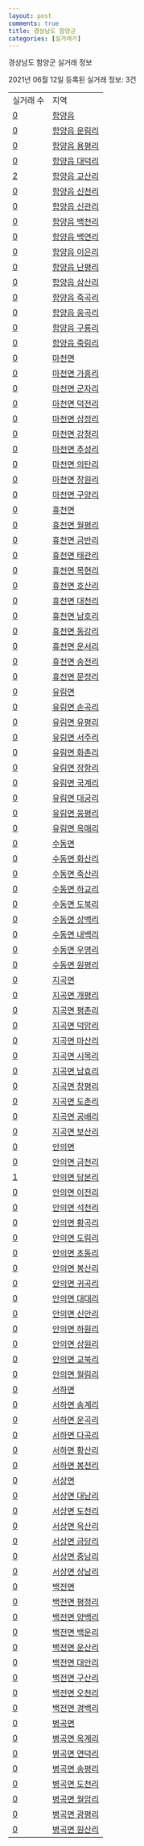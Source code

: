 ```yaml
---
layout: post
comments: true
title: 경상남도 함양군
categories: [실거래가]
---
```


경상남도 함양군 실거래 정보

2021년 06월 12일 등록된 실거래 정보: 3건


<table>
  <tr>
    <td>실거래 수</td>
    <td>지역</td>
  </tr>

  
  <tr>
    <td><a href="4887025000.html">0</a></td>
    <td><a href="4887025000.html">함양읍</a></td>
  </tr>
    

  <tr>
    <td><a href="4887025021.html">0</a></td>
    <td><a href="4887025021.html">함양읍 운림리</a></td>
  </tr>
    

  <tr>
    <td><a href="4887025022.html">0</a></td>
    <td><a href="4887025022.html">함양읍 용평리</a></td>
  </tr>
    

  <tr>
    <td><a href="4887025023.html">0</a></td>
    <td><a href="4887025023.html">함양읍 대덕리</a></td>
  </tr>
    

  <tr>
    <td><a href="4887025024.html">2</a></td>
    <td><a href="4887025024.html">함양읍 교산리</a></td>
  </tr>
    

  <tr>
    <td><a href="4887025025.html">0</a></td>
    <td><a href="4887025025.html">함양읍 신천리</a></td>
  </tr>
    

  <tr>
    <td><a href="4887025026.html">0</a></td>
    <td><a href="4887025026.html">함양읍 신관리</a></td>
  </tr>
    

  <tr>
    <td><a href="4887025027.html">0</a></td>
    <td><a href="4887025027.html">함양읍 백천리</a></td>
  </tr>
    

  <tr>
    <td><a href="4887025028.html">0</a></td>
    <td><a href="4887025028.html">함양읍 백연리</a></td>
  </tr>
    

  <tr>
    <td><a href="4887025029.html">0</a></td>
    <td><a href="4887025029.html">함양읍 이은리</a></td>
  </tr>
    

  <tr>
    <td><a href="4887025030.html">0</a></td>
    <td><a href="4887025030.html">함양읍 난평리</a></td>
  </tr>
    

  <tr>
    <td><a href="4887025031.html">0</a></td>
    <td><a href="4887025031.html">함양읍 삼산리</a></td>
  </tr>
    

  <tr>
    <td><a href="4887025032.html">0</a></td>
    <td><a href="4887025032.html">함양읍 죽곡리</a></td>
  </tr>
    

  <tr>
    <td><a href="4887025033.html">0</a></td>
    <td><a href="4887025033.html">함양읍 웅곡리</a></td>
  </tr>
    

  <tr>
    <td><a href="4887025034.html">0</a></td>
    <td><a href="4887025034.html">함양읍 구룡리</a></td>
  </tr>
    

  <tr>
    <td><a href="4887025035.html">0</a></td>
    <td><a href="4887025035.html">함양읍 죽림리</a></td>
  </tr>
    

  <tr>
    <td><a href="4887031000.html">0</a></td>
    <td><a href="4887031000.html">마천면</a></td>
  </tr>
    

  <tr>
    <td><a href="4887031021.html">0</a></td>
    <td><a href="4887031021.html">마천면 가흥리</a></td>
  </tr>
    

  <tr>
    <td><a href="4887031022.html">0</a></td>
    <td><a href="4887031022.html">마천면 군자리</a></td>
  </tr>
    

  <tr>
    <td><a href="4887031023.html">0</a></td>
    <td><a href="4887031023.html">마천면 덕전리</a></td>
  </tr>
    

  <tr>
    <td><a href="4887031024.html">0</a></td>
    <td><a href="4887031024.html">마천면 삼정리</a></td>
  </tr>
    

  <tr>
    <td><a href="4887031025.html">0</a></td>
    <td><a href="4887031025.html">마천면 강청리</a></td>
  </tr>
    

  <tr>
    <td><a href="4887031026.html">0</a></td>
    <td><a href="4887031026.html">마천면 추성리</a></td>
  </tr>
    

  <tr>
    <td><a href="4887031027.html">0</a></td>
    <td><a href="4887031027.html">마천면 의탄리</a></td>
  </tr>
    

  <tr>
    <td><a href="4887031028.html">0</a></td>
    <td><a href="4887031028.html">마천면 창원리</a></td>
  </tr>
    

  <tr>
    <td><a href="4887031029.html">0</a></td>
    <td><a href="4887031029.html">마천면 구양리</a></td>
  </tr>
    

  <tr>
    <td><a href="4887032000.html">0</a></td>
    <td><a href="4887032000.html">휴천면</a></td>
  </tr>
    

  <tr>
    <td><a href="4887032021.html">0</a></td>
    <td><a href="4887032021.html">휴천면 월평리</a></td>
  </tr>
    

  <tr>
    <td><a href="4887032022.html">0</a></td>
    <td><a href="4887032022.html">휴천면 금반리</a></td>
  </tr>
    

  <tr>
    <td><a href="4887032023.html">0</a></td>
    <td><a href="4887032023.html">휴천면 태관리</a></td>
  </tr>
    

  <tr>
    <td><a href="4887032024.html">0</a></td>
    <td><a href="4887032024.html">휴천면 목현리</a></td>
  </tr>
    

  <tr>
    <td><a href="4887032025.html">0</a></td>
    <td><a href="4887032025.html">휴천면 호산리</a></td>
  </tr>
    

  <tr>
    <td><a href="4887032026.html">0</a></td>
    <td><a href="4887032026.html">휴천면 대천리</a></td>
  </tr>
    

  <tr>
    <td><a href="4887032027.html">0</a></td>
    <td><a href="4887032027.html">휴천면 남호리</a></td>
  </tr>
    

  <tr>
    <td><a href="4887032028.html">0</a></td>
    <td><a href="4887032028.html">휴천면 동강리</a></td>
  </tr>
    

  <tr>
    <td><a href="4887032029.html">0</a></td>
    <td><a href="4887032029.html">휴천면 운서리</a></td>
  </tr>
    

  <tr>
    <td><a href="4887032030.html">0</a></td>
    <td><a href="4887032030.html">휴천면 송전리</a></td>
  </tr>
    

  <tr>
    <td><a href="4887032031.html">0</a></td>
    <td><a href="4887032031.html">휴천면 문정리</a></td>
  </tr>
    

  <tr>
    <td><a href="4887033000.html">0</a></td>
    <td><a href="4887033000.html">유림면</a></td>
  </tr>
    

  <tr>
    <td><a href="4887033021.html">0</a></td>
    <td><a href="4887033021.html">유림면 손곡리</a></td>
  </tr>
    

  <tr>
    <td><a href="4887033022.html">0</a></td>
    <td><a href="4887033022.html">유림면 유평리</a></td>
  </tr>
    

  <tr>
    <td><a href="4887033023.html">0</a></td>
    <td><a href="4887033023.html">유림면 서주리</a></td>
  </tr>
    

  <tr>
    <td><a href="4887033024.html">0</a></td>
    <td><a href="4887033024.html">유림면 화촌리</a></td>
  </tr>
    

  <tr>
    <td><a href="4887033025.html">0</a></td>
    <td><a href="4887033025.html">유림면 장항리</a></td>
  </tr>
    

  <tr>
    <td><a href="4887033026.html">0</a></td>
    <td><a href="4887033026.html">유림면 국계리</a></td>
  </tr>
    

  <tr>
    <td><a href="4887033027.html">0</a></td>
    <td><a href="4887033027.html">유림면 대궁리</a></td>
  </tr>
    

  <tr>
    <td><a href="4887033028.html">0</a></td>
    <td><a href="4887033028.html">유림면 웅평리</a></td>
  </tr>
    

  <tr>
    <td><a href="4887033029.html">0</a></td>
    <td><a href="4887033029.html">유림면 옥매리</a></td>
  </tr>
    

  <tr>
    <td><a href="4887034000.html">0</a></td>
    <td><a href="4887034000.html">수동면</a></td>
  </tr>
    

  <tr>
    <td><a href="4887034021.html">0</a></td>
    <td><a href="4887034021.html">수동면 화산리</a></td>
  </tr>
    

  <tr>
    <td><a href="4887034022.html">0</a></td>
    <td><a href="4887034022.html">수동면 죽산리</a></td>
  </tr>
    

  <tr>
    <td><a href="4887034023.html">0</a></td>
    <td><a href="4887034023.html">수동면 하교리</a></td>
  </tr>
    

  <tr>
    <td><a href="4887034024.html">0</a></td>
    <td><a href="4887034024.html">수동면 도북리</a></td>
  </tr>
    

  <tr>
    <td><a href="4887034025.html">0</a></td>
    <td><a href="4887034025.html">수동면 상백리</a></td>
  </tr>
    

  <tr>
    <td><a href="4887034026.html">0</a></td>
    <td><a href="4887034026.html">수동면 내백리</a></td>
  </tr>
    

  <tr>
    <td><a href="4887034027.html">0</a></td>
    <td><a href="4887034027.html">수동면 우명리</a></td>
  </tr>
    

  <tr>
    <td><a href="4887034028.html">0</a></td>
    <td><a href="4887034028.html">수동면 원평리</a></td>
  </tr>
    

  <tr>
    <td><a href="4887035000.html">0</a></td>
    <td><a href="4887035000.html">지곡면</a></td>
  </tr>
    

  <tr>
    <td><a href="4887035021.html">0</a></td>
    <td><a href="4887035021.html">지곡면 개평리</a></td>
  </tr>
    

  <tr>
    <td><a href="4887035022.html">0</a></td>
    <td><a href="4887035022.html">지곡면 평촌리</a></td>
  </tr>
    

  <tr>
    <td><a href="4887035023.html">0</a></td>
    <td><a href="4887035023.html">지곡면 덕암리</a></td>
  </tr>
    

  <tr>
    <td><a href="4887035024.html">0</a></td>
    <td><a href="4887035024.html">지곡면 마산리</a></td>
  </tr>
    

  <tr>
    <td><a href="4887035025.html">0</a></td>
    <td><a href="4887035025.html">지곡면 시목리</a></td>
  </tr>
    

  <tr>
    <td><a href="4887035026.html">0</a></td>
    <td><a href="4887035026.html">지곡면 남효리</a></td>
  </tr>
    

  <tr>
    <td><a href="4887035027.html">0</a></td>
    <td><a href="4887035027.html">지곡면 창평리</a></td>
  </tr>
    

  <tr>
    <td><a href="4887035028.html">0</a></td>
    <td><a href="4887035028.html">지곡면 도촌리</a></td>
  </tr>
    

  <tr>
    <td><a href="4887035029.html">0</a></td>
    <td><a href="4887035029.html">지곡면 공배리</a></td>
  </tr>
    

  <tr>
    <td><a href="4887035030.html">0</a></td>
    <td><a href="4887035030.html">지곡면 보산리</a></td>
  </tr>
    

  <tr>
    <td><a href="4887036000.html">0</a></td>
    <td><a href="4887036000.html">안의면</a></td>
  </tr>
    

  <tr>
    <td><a href="4887036021.html">0</a></td>
    <td><a href="4887036021.html">안의면 금천리</a></td>
  </tr>
    

  <tr>
    <td><a href="4887036022.html">1</a></td>
    <td><a href="4887036022.html">안의면 당본리</a></td>
  </tr>
    

  <tr>
    <td><a href="4887036023.html">0</a></td>
    <td><a href="4887036023.html">안의면 이전리</a></td>
  </tr>
    

  <tr>
    <td><a href="4887036024.html">0</a></td>
    <td><a href="4887036024.html">안의면 석천리</a></td>
  </tr>
    

  <tr>
    <td><a href="4887036025.html">0</a></td>
    <td><a href="4887036025.html">안의면 황곡리</a></td>
  </tr>
    

  <tr>
    <td><a href="4887036026.html">0</a></td>
    <td><a href="4887036026.html">안의면 도림리</a></td>
  </tr>
    

  <tr>
    <td><a href="4887036027.html">0</a></td>
    <td><a href="4887036027.html">안의면 초동리</a></td>
  </tr>
    

  <tr>
    <td><a href="4887036028.html">0</a></td>
    <td><a href="4887036028.html">안의면 봉산리</a></td>
  </tr>
    

  <tr>
    <td><a href="4887036029.html">0</a></td>
    <td><a href="4887036029.html">안의면 귀곡리</a></td>
  </tr>
    

  <tr>
    <td><a href="4887036030.html">0</a></td>
    <td><a href="4887036030.html">안의면 대대리</a></td>
  </tr>
    

  <tr>
    <td><a href="4887036031.html">0</a></td>
    <td><a href="4887036031.html">안의면 신안리</a></td>
  </tr>
    

  <tr>
    <td><a href="4887036032.html">0</a></td>
    <td><a href="4887036032.html">안의면 하원리</a></td>
  </tr>
    

  <tr>
    <td><a href="4887036033.html">0</a></td>
    <td><a href="4887036033.html">안의면 상원리</a></td>
  </tr>
    

  <tr>
    <td><a href="4887036034.html">0</a></td>
    <td><a href="4887036034.html">안의면 교북리</a></td>
  </tr>
    

  <tr>
    <td><a href="4887036035.html">0</a></td>
    <td><a href="4887036035.html">안의면 월림리</a></td>
  </tr>
    

  <tr>
    <td><a href="4887037000.html">0</a></td>
    <td><a href="4887037000.html">서하면</a></td>
  </tr>
    

  <tr>
    <td><a href="4887037021.html">0</a></td>
    <td><a href="4887037021.html">서하면 송계리</a></td>
  </tr>
    

  <tr>
    <td><a href="4887037022.html">0</a></td>
    <td><a href="4887037022.html">서하면 운곡리</a></td>
  </tr>
    

  <tr>
    <td><a href="4887037023.html">0</a></td>
    <td><a href="4887037023.html">서하면 다곡리</a></td>
  </tr>
    

  <tr>
    <td><a href="4887037024.html">0</a></td>
    <td><a href="4887037024.html">서하면 황산리</a></td>
  </tr>
    

  <tr>
    <td><a href="4887037025.html">0</a></td>
    <td><a href="4887037025.html">서하면 봉전리</a></td>
  </tr>
    

  <tr>
    <td><a href="4887038000.html">0</a></td>
    <td><a href="4887038000.html">서상면</a></td>
  </tr>
    

  <tr>
    <td><a href="4887038021.html">0</a></td>
    <td><a href="4887038021.html">서상면 대남리</a></td>
  </tr>
    

  <tr>
    <td><a href="4887038022.html">0</a></td>
    <td><a href="4887038022.html">서상면 도천리</a></td>
  </tr>
    

  <tr>
    <td><a href="4887038023.html">0</a></td>
    <td><a href="4887038023.html">서상면 옥산리</a></td>
  </tr>
    

  <tr>
    <td><a href="4887038024.html">0</a></td>
    <td><a href="4887038024.html">서상면 금당리</a></td>
  </tr>
    

  <tr>
    <td><a href="4887038025.html">0</a></td>
    <td><a href="4887038025.html">서상면 중남리</a></td>
  </tr>
    

  <tr>
    <td><a href="4887038026.html">0</a></td>
    <td><a href="4887038026.html">서상면 상남리</a></td>
  </tr>
    

  <tr>
    <td><a href="4887039000.html">0</a></td>
    <td><a href="4887039000.html">백전면</a></td>
  </tr>
    

  <tr>
    <td><a href="4887039021.html">0</a></td>
    <td><a href="4887039021.html">백전면 평정리</a></td>
  </tr>
    

  <tr>
    <td><a href="4887039022.html">0</a></td>
    <td><a href="4887039022.html">백전면 양백리</a></td>
  </tr>
    

  <tr>
    <td><a href="4887039023.html">0</a></td>
    <td><a href="4887039023.html">백전면 백운리</a></td>
  </tr>
    

  <tr>
    <td><a href="4887039024.html">0</a></td>
    <td><a href="4887039024.html">백전면 운산리</a></td>
  </tr>
    

  <tr>
    <td><a href="4887039025.html">0</a></td>
    <td><a href="4887039025.html">백전면 대안리</a></td>
  </tr>
    

  <tr>
    <td><a href="4887039026.html">0</a></td>
    <td><a href="4887039026.html">백전면 구산리</a></td>
  </tr>
    

  <tr>
    <td><a href="4887039027.html">0</a></td>
    <td><a href="4887039027.html">백전면 오천리</a></td>
  </tr>
    

  <tr>
    <td><a href="4887039028.html">0</a></td>
    <td><a href="4887039028.html">백전면 경백리</a></td>
  </tr>
    

  <tr>
    <td><a href="4887040000.html">0</a></td>
    <td><a href="4887040000.html">병곡면</a></td>
  </tr>
    

  <tr>
    <td><a href="4887040021.html">0</a></td>
    <td><a href="4887040021.html">병곡면 옥계리</a></td>
  </tr>
    

  <tr>
    <td><a href="4887040022.html">0</a></td>
    <td><a href="4887040022.html">병곡면 연덕리</a></td>
  </tr>
    

  <tr>
    <td><a href="4887040023.html">0</a></td>
    <td><a href="4887040023.html">병곡면 송평리</a></td>
  </tr>
    

  <tr>
    <td><a href="4887040024.html">0</a></td>
    <td><a href="4887040024.html">병곡면 도천리</a></td>
  </tr>
    

  <tr>
    <td><a href="4887040025.html">0</a></td>
    <td><a href="4887040025.html">병곡면 월암리</a></td>
  </tr>
    

  <tr>
    <td><a href="4887040026.html">0</a></td>
    <td><a href="4887040026.html">병곡면 광평리</a></td>
  </tr>
    

  <tr>
    <td><a href="4887040027.html">0</a></td>
    <td><a href="4887040027.html">병곡면 원산리</a></td>
  </tr>
    


</table>
    